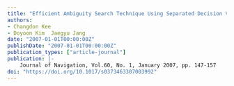 ```yaml
---
title: "Efficient Ambiguity Search Technique Using Separated Decision Variables"
authors:
- Changdon Kee
- Doyoon Kim  Jaegyu Jang
date: "2007-01-01T00:00:00Z"
publishDate: "2007-01-01T00:00:00Z"
publication_types: ["article-journal"]
publication: |-
    Journal of Navigation, Vol.60, No. 1, January 2007, pp. 147-157
doi: "https://doi.org/10.1017/s0373463307003992"
---
```

